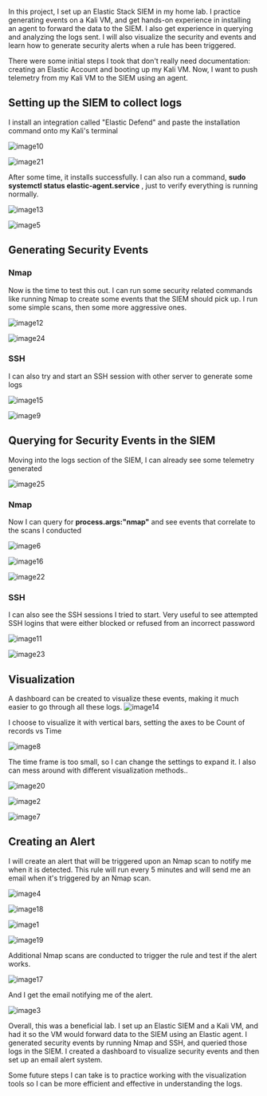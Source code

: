 In this project, I set up an Elastic Stack SIEM in my home lab. I
practice generating events on a Kali VM, and get hands-on experience in
installing an agent to forward the data to the SIEM. I also get
experience in querying and analyzing the logs sent. I will also
visualize the security and events and learn how to generate security
alerts when a rule has been triggered.

There were some initial steps I took that don't really need
documentation: creating an Elastic Account and booting up my Kali VM.
Now, I want to push telemetry from my Kali VM to the SIEM using an
agent.

## Setting up the SIEM to collect logs 

I install an integration called "Elastic Defend" and paste the
installation command onto my Kali's terminal

![image10](https://github.com/user-attachments/assets/2fffd6f6-1611-48e4-9860-26bc5f28089d)


![image21](https://github.com/user-attachments/assets/bf6152c0-b65a-4a1d-a4cb-72f4c10ae5a3)


After some time, it installs successfully. I can also run a command,
**sudo systemctl status elastic-agent.service** , just to verify
everything is running
normally.

![image13](https://github.com/user-attachments/assets/2eefc276-1d3e-46cb-9ca0-e5ebea646af7)


![image5](https://github.com/user-attachments/assets/00f1ddb3-34a0-4577-968d-ae871b014cf7)


## Generating Security Events

### Nmap

Now is the time to test this out. I can run some security related
commands like running Nmap to create some events that the SIEM should
pick up. I run some simple scans, then some more aggressive ones.

![image12](https://github.com/user-attachments/assets/f9cac93b-707a-4f11-b633-d4d1c14e3693)

![image24](https://github.com/user-attachments/assets/addfdccf-befc-4129-ba14-57ef6d9a8574)


### SSH

I can also try and start an SSH session with other server to generate
some logs

![image15](https://github.com/user-attachments/assets/5e670f1d-9e5b-4b8f-afb3-39cd6c4d0235)


![image9](https://github.com/user-attachments/assets/7fa3729f-46bb-455d-b011-caca986f25ed)


## Querying for Security Events in the SIEM

Moving into the logs section of the SIEM, I can already see some
telemetry generated

![image25](https://github.com/user-attachments/assets/399b6984-ad62-4f4d-989e-72e81012a513)


### Nmap

Now I can query for **process.args:"nmap"** and see events that
correlate to the scans I conducted

![image6](https://github.com/user-attachments/assets/7ab861f4-a877-43f3-b696-87c282778084)


![image16](https://github.com/user-attachments/assets/07d56e5a-b386-4a30-aef0-21c371aaaaf3)


![image22](https://github.com/user-attachments/assets/0018ed05-10fa-42ba-9605-92c1bcf7327d)


### SSH

I can also see the SSH sessions I tried to start. Very useful to see
attempted SSH logins that were either blocked or refused from an
incorrect password

![image11](https://github.com/user-attachments/assets/71436ba1-c3c8-4d8a-9b92-f7ea69d2994a)


![image23](https://github.com/user-attachments/assets/1baaf511-7860-4c99-9aff-03e8dd39c715)


## Visualization

A dashboard can be created to visualize these events, making it much
easier to go through all these logs.
![image14](https://github.com/user-attachments/assets/0a9487bc-5fe1-4749-b688-2282932acda8)


I choose to visualize it with vertical bars, setting the axes to be
Count of records vs Time

![image8](https://github.com/user-attachments/assets/7124fd6d-1dc5-40f2-9219-780c9421237c)


The time frame is too small, so I can change the settings to expand it.
I also can mess around with different visualization methods..

![image20](https://github.com/user-attachments/assets/a306384f-a7a9-4fc8-bd5d-94a42f8e258b)


![image2](https://github.com/user-attachments/assets/08526c4d-621a-4922-979c-ff17a2022624)


![image7](https://github.com/user-attachments/assets/20030c56-072a-4c07-8bf0-4cd563b31a48)


## Creating an Alert

I will create an alert that will be triggered upon an Nmap scan to
notify me when it is detected. This rule will run every 5 minutes and
will send me an email when it's triggered by an Nmap scan.

![image4](https://github.com/user-attachments/assets/64ee57c3-682c-49ca-a699-4ffa083f931b)


![image18](https://github.com/user-attachments/assets/30cb86c2-1845-4c03-ab61-32568357b55c)


![image1](https://github.com/user-attachments/assets/01308f2a-fde9-4d1d-9144-f25d50831b97)


![image19](https://github.com/user-attachments/assets/a21aa6b6-bfa3-4ff5-bc53-b0ceeae7b3aa)


Additional Nmap scans are conducted to trigger the rule and test if the
alert works.

![image17](https://github.com/user-attachments/assets/cb0d21d7-7b5b-47d0-8da1-3dd32545bdd5)


And I get the email notifying me of the alert.

![image3](https://github.com/user-attachments/assets/d05e6231-4415-4523-b7bb-3106ef49a53c)


Overall, this was a beneficial lab. I set up an Elastic SIEM and a Kali
VM, and had it so the VM would forward data to the SIEM using an Elastic
agent. I generated security events by running Nmap and SSH, and queried
those logs in the SIEM. I created a dashboard to visualize security
events and then set up an email alert system.

Some future steps I can take is to practice working with the
visualization tools so I can be more efficient and effective in
understanding the logs.
